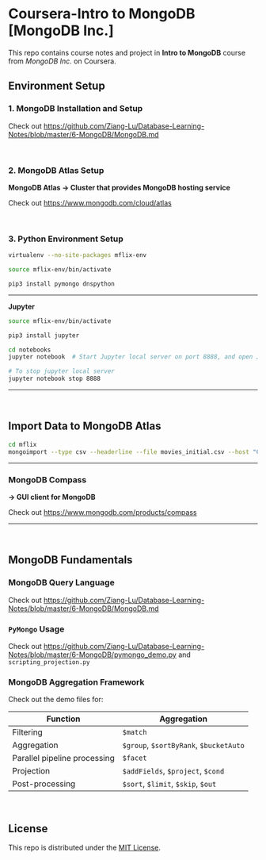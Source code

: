 # Coursera-Intro to MongoDB   [MongoDB Inc.]

This repo contains course notes and project in **Intro to MongoDB** course from *MongoDB Inc.* on Coursera.

## Environment Setup

### 1. MongoDB Installation and Setup

Check out https://github.com/Ziang-Lu/Database-Learning-Notes/blob/master/6-MongoDB/MongoDB.md

<br>

### 2. MongoDB Atlas Setup

**MongoDB Atlas -> Cluster that provides MongoDB hosting service**

Check out https://www.mongodb.com/cloud/atlas

<br>

### 3. Python Environment Setup

```bash
virtualenv --no-site-packages mflix-env
```

```bash
source mflix-env/bin/activate

pip3 install pymongo dnspython
```

***

**Jupyter**

```bash
source mflix-env/bin/activate

pip3 install jupyter

cd notebooks
jupyter notebook  # Start Jupyter local server on port 8888, and open Jupyter interface in the browser

# To stop jupyter local server
jupyter notebook stop 8888
```

***

<br>

## Import Data to MongoDB Atlas

```bash
cd mflix
mongoimport --type csv --headerline --file movies_initial.csv --host "Cluster0-shard-0/cluster0-shard-00-00-hanbs.mongodb.net:27017,cluster0-shard-00-01-hanbs.mongodb.net:27017,cluster0-shard-00-02-hanbs.mongodb.net:27017" --db mflix --collection movies_initial --authenticationDatabase admin --ssl --username <username> --password <password>
```

***

### MongoDB Compass

**-> GUI client for MongoDB**

Check out https://www.mongodb.com/products/compass

***

<br>

## MongoDB Fundamentals

### MongoDB Query Language

Check out https://github.com/Ziang-Lu/Database-Learning-Notes/blob/master/6-MongoDB/MongoDB.md

### `PyMongo` Usage

Check out https://github.com/Ziang-Lu/Database-Learning-Notes/blob/master/6-MongoDB/pymongo_demo.py and `scripting_projection.py`

### MongoDB Aggregation Framework

Check out the demo files for:

| Function                     | Aggregation                            |
| ---------------------------- | -------------------------------------- |
| Filtering                    | `$match`                               |
| Aggregation                  | `$group`, `$sortByRank`, `$bucketAuto` |
| Parallel pipeline processing | `$facet`                               |
| Projection                   | `$addFields`, `$project`, `$cond`      |
| Post-processing              | `$sort`, `$limit`, `$skip`, `$out`     |

<br>

## License

This repo is distributed under the <a href="https://github.com/Ziang-Lu/Intro-to-MongoDB/blob/master/LICENSE">MIT License</a>.
